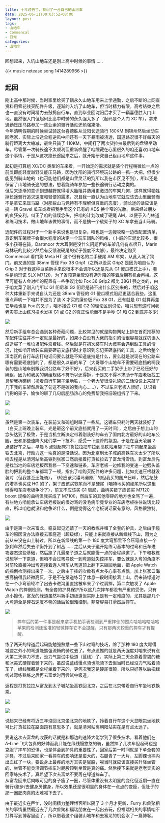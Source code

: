 ```yaml
---
title: 十年过去了，我组了一台自己的山地车
date: 2025-06-11T00:03:52+08:00
layout: post
tags:
- 山地车
- Commencal
- 日常
categories:
- 山地车
---
```


回想起来，入坑山地车还是刚上高中时候的事情……

<!--more-->

{{< music netease song 1414289966 >}}

## 起因

刚上高中那时候，当时家里给买了辆永久山地车用来上学通勤，之后不断的上网查资料用零花钱买配件升级，逐渐的入坑了山地车，但当时精力有限，高考结束之后也一直没有时间精力去鼓捣自行车，直到毕业回沈阳后才买了一辆喜德胜入门山地。虽然很入门但起码比高中时骑的永久强太多了（起码是个入门 XC 车），拿来通勤压压马路参加一些业余的骑行活动还勉强凑活。  
今年清明假期的时候尝试骑这台喜德胜从沈阳长途骑行 180KM 到锦州然后坐动车回老家，实际上沿途全程逆风中间还有一天下暴雨被浇透，国道路况很不好每天的骑行距离大大缩减，最终只骑了 110KM，中间打了两次货拉拉最后到的盘锦坐动车。尽管第一次骑长途不太顺利但重新唤醒了咱埋藏在心里很久的咱还喜欢山地车这个事情，于是从这次跑长途回来之后，就开始研究自己组山地车这件事。

起初是打算组 XC/DC 类型的车来着，一开始定的需求就是装个行程稍微长一点的前叉即能轻度越野又能压马路，因为沈阳的骑行环境玩公路的一抓一大把，但很少能见到骑山地的（也可能他们都是山里灵活的狗所以我在市区见不到），所以还是保留了山地骑长途的想法，想着能骑车参加一些长途骑行活动之类的。  
但后来逐渐的意识到想越野就得增大胎阻并选用更激进的车架几何，这样就得牺牲掉长途骑行追求速度和轻便的需求，况且我一直认为山地车它就应该去山里面骑而不是拿它来压马路（对那些山马党持有不理解但尊重的态度），骑长途的话应该是搞一辆 Gravel 瓜车或者把我手里这个已有的 XDS 换个窄的光胎。后来经过朋友的疯狂安利，纠正了咱的错误念头，把咱的计划改成了硬尾 AM，以便于入门林道和练习技术，做山地车该做的事情，而不是搞一个碳架子的 XC 车拿去当山马骑。

选配件的过程对于一个新手来说也是很复杂，咱也是一边搜攻略一边改配置清单，意识到车架牌子会很大程度的决定一个玩车团队的风格，（卜威的车混比较多，很多小孩哥在骑，Dartmoor 大木耳倒是没什么问题但的车架几何有点很丑，Marin 马林玩的比较少然后有反馈说硬尾的架子强度不太够），最终决定购买 Commencal 看门狗 Meta HT 这个很有名的二手硬尾 AM 车架，从此入坑了狗门。前叉选的是 38mm 管径 Fox 38 Grip1（之所以没买 Grip2 是因为咱自认为 Grip 2 对于我这种巨菜新手来说根本不会调所以还是先从 G1 傻瓜模式上手），套件是禧玛诺 SLX M7120，为了省预算坐管没有选升降的等着后期有机会再换。这里可能有人会对咱的配置有一些争议比如 Fox 36 Grip2 都比 38G1 强之类的，由于咱太菜了刚入门所以 G1 阻尼和 G2 阻尼是骑不出什么区别来的，然后对于咱这种大体重新手来说自认为还是 38mm 管径的 G1 傻瓜模式阻尼更适合我些，这里重点声明一下咱并不是为了装 X 才买的廉价版 Fox 38 G1，还有就是 G1 就算再差它毕竟也是 Fox 的叉子，咱不接受 G1 和 G2 的理论区别讨论，咱只想有这时间老老实实上山练习技术发挥 G1 或 G2 的真正性能而不是争吵 G1 和 G2 到底差多少）

![](images/01.jpg)

然后新手组车总会遇到各种奇葩问题，比较常见的就是购物网站上排在首页推荐的车配件往往并不一定就是最好的，如果小白没有大佬的指引的话很容易就踩坑误入歧途买了一堆垃圾配件浪费钱。然后就是在初次装车时大概率会遇到缺工具的情况，比如咱开始装车需要砸前叉底挡时才意识到忘记买砸底挡的工具，之后给整个浑南区的自行车店打电话问要么就是不知道底挡是什么，要么就是说现在的公路车哪有需要砸底挡的了，都是很久以前的车了（大哥哪个山地车不需要砸底挡的啊我装的是山地车别跟我讲公路车了好不好），后来我买的二手架子上带了已经压好的碗组，因为和我买的碗组规格不符所以还得拆，于是又不得不求助于车店老板找工具帮我拆碗组（拎着自行车架子坐地铁，一个老大爷很没礼貌的二话没说上来敲了几下我的车架然后说了句这不是碳的我内心……），不过车店老板人很好，认识看门狗的架子，愉快的聊了几句后肥肠热心的免费帮我把旧碗组拆了下来。

![](images/02.jpg)

![](images/12.jpg)

虽然是第一次装车，在装前叉和碗组时踩了一些坑，这辆车只耗时两天就装好了（白天上班晚上装车，光是砸这个前叉底挡就用了一天时间），之后由于想上山的念头达到了极致，于是当机立断决定带着刚装好的车去了国内北方最好的山地车公园，去和那些速降大佬们学一下技术，感受一下速降的氛围，于是在当天凌晨 2 点装好车之后，早晨 5 点就起床打货拉拉把车拉到高铁站用袋子把车包起来坐高铁去北京，行动力这一块真的是没话说。因为北京到太子城的高铁车次太少了所以咱去程是从清河站坐高铁到张家口然后接着打货拉拉去了富龙滑雪场。到富龙后先是找当地的车店老板帮我修一下变速和链条，车店老板一边修我的变速一边劈头盖脸的把我的整个车都骂了一顿，指出了咱购买配件的许多问题，比如变速压根就没装对（但我甚至还能骑），飞轮应该买禧玛诺原厂的但我买的国产日晖，然后花鼓的塔基也买成 HG 的了，架子应该买软尾而不是硬尾（咱特地买的硬尾所以这里懒得和车店老板争吵了），前叉不应该买 G1 阻尼，曲柄买错了应该买 M7120 boost 规格的曲柄但我买成了 M7100，然后车的其他零碎的地方也全骂了一遍，有些地方咱能承认车店老板说的很对骂的没毛病毕竟专业的车店老板往往说话比较直，所以咱也就没和他争论什么，倒是觉得这个老板说话蛮有意的，风格很独特。

![](images/11.jpg)

由于是第一次来富龙，稳妥起见还请了一天的教练并租了全套的护具，之后由于缆车的原因没办法直接去家庭道（超级绿），只能上来就直接从新绿线下山，因为之前从来没在山上骑过，所以在新绿线的第一个 180 度大弯那里不会压弯直接一个急刹车然后失去平衡扑到了树丛……
之后从亲子道开始练习基本的过弯和压车进攻姿态这些基础，然后跑了几遍亲子道之后就能慢一点的全程绿道了。下午和教练说想学一下泵道，但咱不会过弯导致一到弯道就失控摔车，要么就是入弯的角度不对前轮直接冲出弯道接着连人带车从弯道顶上翻下来砸回地面，把 Apple Watch 的摔倒检测摔出来了一次。之后由于摔的次数有点太多心率有点飘，加上张家口海拔高搞得我轻微高反，于是不在泵道练习了休息一段时间接着上山，后来骑绿道时在一个小弯前轮冲了出去卡进沟里直接被车来了个过肩摔，第二次触发了 Apple Watch 的摔倒检测，有全套的护具保护所以这几次摔车都没有严重的受伤，只有点小擦伤。富龙的绿道虽然叫新手初级道但实际上是有一定难度的，尤其是那几个大弯道全是碎石速度不够的话后轮很难控制，非常容易打滑然后摔车。

![](images/13.jpg)

> 摔车后的第一件事是起来拿手机拍手表检测到严重摔倒的照片哈哈哈哈哈哈  
> 苹果的检测还蛮准的轻微摔车它不会提醒，只有那两次较重的摔车才有提醒。

练了两天的绿道后起码能勉强熟悉一些下山过弯的技巧，除了那种 180 度大弯得减速之外小的弯道能勉强流畅的骑过去了。有点遗憾的就是两天强度对咱来说有点大第二天体力不支，没力气尝试中级道（蓝线）了，实际上第二天全靠着雪碧的糖和冰美式硬撑着骑下来的。虽然说蓝线慢点骑也能骑下去但当时已经没力气站着骑车了，绿线我都是全程坐着下来的，更何况我这是硬尾很颠，所以只好等以后把绿线过弯练熟练之后再去富龙时再尝试中级道。

返程是打货拉拉从富龙到太子城站坐高铁回北京，之后在北京带着自行车坐地铁换乘。

![](images/14.jpg)

![](images/15.jpg)

说起来已经有将近三年没回北京坐北京的地铁了，拎着自行车这个大显眼包坐地铁可比打货拉拉在路面跑有意思多了，就是清河站离朝阳站实在是有点太远了。

要说这次去富龙的收获的话就是和那边的速降大佬学到了很多技术，看着他们在 A-Line 飞大包真的好帅而我只能在绿线慢悠悠的骑，虽然摔了几次车但起码也是克服了摔车的恐惧，也是体会到护具的重要性了，回家后第一时间就是下单全套的护具，不过后来回家一看摔车的影响还是蛮大的，右腿青了一大片，左脚踝也摔内出血红了一块，要说身上最疼的地方其实是屁股，唉当时就应该直接买升降坐管的，坐管不能灵活调节摔车时屁股顶到坐管是真的痛。然后接下来就是老老实实的回家练技术了，真希望下次去富龙不要再在绿道摔车了。  
从富龙回来后肉眼可见的身子瘦了一圈，尽管体重没有太明显的变化但近期一直在骑行/跑步/去健身房健身，所以效果还是很明显的身体在一点点的变瘦，但肚子的那一圈肥肉真的太难减下去了。  

由于最近实在巨忙，没时间精力整理博客所以隔了 3 个月才更新，Furry 和兽聚相关的事情虽然最近去了几次兽聚和福瑞朋友在一起出去玩，但福瑞相关的事情咱不打算写到博客里面了，所以借着这个组装山地车和去富龙的机会水了一篇博客。
